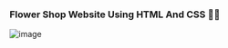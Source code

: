 <h3> Flower Shop Website Using HTML And CSS 💐💐 </h3>

![image](https://i.pinimg.com/originals/38/3a/da/383ada613dd05b6a48f8ad732c0a6c89.gif)
